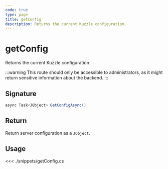 ```yaml
---
code: true
type: page
title: getConfig
description: Returns the current Kuzzle configuration.
---
```


# getConfig

Returns the current Kuzzle configuration.

:::warning
This route should only be accessible to administrators, as it might return sensitive information about the backend.
:::

## Signature

```csharp
async Task<JObject> GetConfigAsync()
```

## Return

Return server configuration as a `JObject`.

## Usage

<<< ./snippets/getConfig.cs
